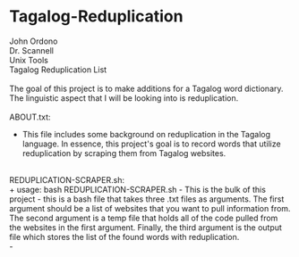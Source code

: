# Tagalog-Reduplication
John Ordono<br />
Dr. Scannell<br />
Unix Tools<br />
Tagalog Reduplication List<br />
<br />
The goal of this project is to make additions for a Tagalog word dictionary.<br />
The linguistic aspect that I will be looking into is reduplication.<br />
<br />
ABOUT.txt:<br />
- This file includes some background on reduplication in the Tagalog language. In essence, this project's goal is to record words that utilize reduplication by scraping them from Tagalog websites.
<br />
REDUPLICATION-SCRAPER.sh:<br />
+    usage: bash REDUPLICATION-SCRAPER.sh <links.txt> <temp.txt> <output.txt>
- This is the bulk of this project - this is a bash file that takes three .txt files as arguments. The first argument should be a list of websites that you want to pull information from. The second argument is a temp file that holds all of the code pulled from the websites in the first argument. Finally, the third argument is the output file which stores the list of the found words with reduplication.<br />
- 
